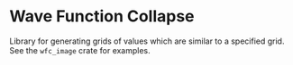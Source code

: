 # Wave Function Collapse

Library for generating grids of values which are similar to a specified grid.
See the `wfc_image` crate for examples.
